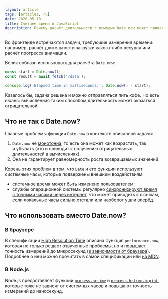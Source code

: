 ```yaml
---
layout: article
tags: [articles, ru]
date: 2020-05-10
title: Считаем время в JavaScript
description: Почему расчёт длительности с помощью Date.now может привести к неожиданным результатам и как этого избежать
---
```

Во фронтенде встречаются задачи, требующие измерения времени: например, расчёт длительности загрузки какого-либо ресурса или расчёт прогресса анимации.

Велик соблазн использовать для расчёта `Date.now`:

```js
const start = Date.now();
const result = await fetch('/data');

console.log('Elapsed time in milliseconds:', Date.now() - start);
```

Казалось бы, задача решена и можно отправляться пить кофе. Но есть нюанс: вычисленная таким способом длительность может оказаться отрицательной.

## Что не так с Date.now?

Главные проблемы функции `Date.now` в контексте описанной задачи:

1. `Date.now` не [монотонна](https://ru.wikipedia.org/wiki/Монотонная_функция), то есть она может как возрастать, так и убывать (это и приводит к получению отрицательных длительностей в вычислениях).
2. Она не гарантирует равномерность роста возвращаемых значений.

Корень этих проблем в том, что `Date` и его функции используют системные часы, которые подвержены внешним воздействиям:

* системное время может быть изменено пользователем;
* службы операционной системы регулярно [синхронизируют время c точными часами через интернет](https://ru.wikipedia.org/wiki/NTP), что может приводить к скачкам, если локальные часы сильно отстали или наоборот ушли вперёд.

## Что использовать вместо Date.now?

### В браузере

В спецификации [High Resolution Time](https://www.w3.org/TR/hr-time) описана функция `performance.now`, которая не только решает озвученные проблемы, но и повышает точность измерений до микросекунд ([в зависимости от браузера](https://github.com/w3c/hr-time/issues/56)). Подробнее о ней можно прочитать в самой спецификации или [на MDN](https://developer.mozilla.org/en-US/docs/Web/API/Performance/now).

### В Node.js

Node.js предоставляет функции [`process.hrtime`](https://nodejs.org/api/process.html#process_process_hrtime_time) и [`process.hrtime.bigint`](https://nodejs.org/api/process.html#process_process_hrtime_bigint), которые тоже не зависят от системных часов и повышают точность измерений до наносекунд.
